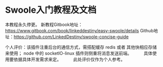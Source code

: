 Swoole入门教程及文档
===================

本教程永久停更。
新教程Gitbook地址：https://www.gitbook.com/book/linkeddestiny/easy-swoole/details
Github地址：https://github.com/LinkedDestiny/swoole-concise-guide


个人评价：该插件注重后台的通信方式，需搭配缓存 redis 或者 其他快相应存储来使用；
          node 中的 socketIO-linux 插件则侧重将消息发送前端。
          具体使用要依据具体开发需求来定。
          此处评价仅作为个人参考。
